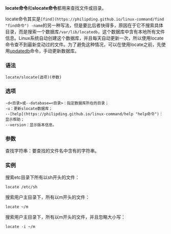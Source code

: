 **locate命令**和**slocate命令**都用来查找文件或目录。

locate命令其实是`[find](https://philipding.github.io/linux-command/find "find命令") -name`的另一种写法，但是要比后者快得多，原因在于它不搜索具体目录，而是搜索一个数据库`/var/lib/locatedb`，这个数据库中含有本地所有文件信息。Linux系统自动创建这个数据库，并且每天自动更新一次，所以使用locate命令查不到最新变动过的文件。为了避免这种情况，可以在使用locate之前，先使用[updatedb](https://philipding.github.io/linux-command/updatedb "updatedb命令")命令，手动更新数据库。

### 语法  

```
locate/slocate(选项)(参数)
```

### 选项  

```
-d<目录>或--database=<目录>：指定数据库所在的目录；
-u：更新slocate数据库；
--[help](https://philipding.github.io/linux-command/help "help命令")：显示帮助；
--version：显示版本信息。
```

### 参数  

查找字符串：要查找的文件名中含有的字符串。

### 实例  

搜索etc目录下所有以sh开头的文件：

```
locate /etc/sh
```

搜索用户主目录下，所有以m开头的文件：

```
locate ~/m
```

搜索用户主目录下，所有以m开头的文件，并且忽略大小写：

```
locate -i ~/m
```